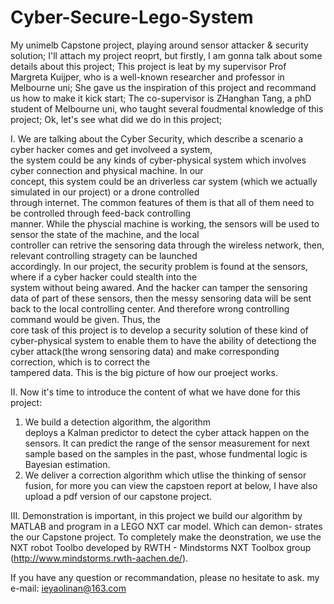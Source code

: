 # Cyber-Secure-Lego-System
My unimelb Capstone project, playing around sensor attacker &amp; security solution;
I'll attach my project reoprt, but firstly, I am gonna talk about some details about this project;
This project is leat by my supervisor Prof Margreta Kuijper, who is a well-known researcher and professor in Melbourne uni;
She gave us the inspiration of this project and recommand us how to make it kick start;
The co-supervisor is ZHanghan Tang, a phD student of Melbourne uni, who taught several foudmental knowledge of this project;
Ok, let's see what did we do in this project;

I.
We are talking about the Cyber Security, which describe a scenario a cyber hacker comes and get involveed a system,          
the system could be any kinds of cyber-physical system which involves cyber connection and physical machine. In our          
concept, this system could be an driverless car system (which we actually simulated in our project) or a drone controlled    
through internet. The common features of them is that all of them need to be controlled through feed-back controlling        
manner. While the physcial machine is working, the sensors will be used to sensor the state of the machine, and the local    
controller can retrive the sensoring data through the wireless network, then, relevant controlling stragety can be launched  
accordingly. In our project, the security problem is found at the sensors, where if a cyber hacker could stealth into the    
system without being awared. And the hacker can tamper the sensoring data of part of these sensors, then the messy sensoring 
data will be sent back to the local controlling center. And therefore wrong controlling command would be given. Thus, the    
core task of this project is to develop a security solution of these kind of cyber-physical system to enable them to have the
ability of detectiong the cyber attack(the wrong sensoring data) and make corresponding correction, which is to correct the  
tampered data. This is the big picture of how our proeject works.                                                            
                
II.
Now it's time to introduce the content of what we have done for this project:                                                   
1. We build a detection algorithm, the algorithm                                                                               
deploys a Kalman predictor to detect the cyber attack happen on the sensors. It can predict the range of the sensor measurement
for next sample based on the samples in the past, whose fundmental logic is Bayesian estimation.
2. We deliver a correction algorithm which utlise the thinking of sensor fusion, for more you can view the capstoen report at below,
I have also upload a pdf version of our capstone project.

III.
Demonstration is important, in this project we build our algorithm by MATLAB and program in a LEGO NXT car model. Which can demon-
strates the our Capstone project. To completely make the deonstration, we use the NXT robot Toolbo developed by RWTH - Mindstorms NXT Toolbox group (http://www.mindstorms.rwth-aachen.de/).


If you have any question or recommandation, please no hesitate to ask.
my e-mail: ieyaolinan@163.com
